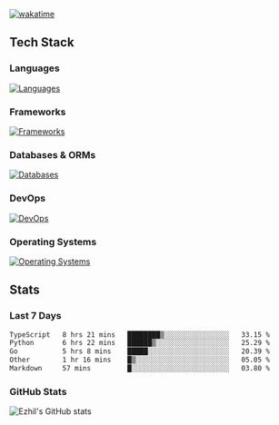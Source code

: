 [![wakatime](https://wakatime.com/badge/user/e780b5d2-6a76-4fde-a594-4ff159327ad3.svg)](https://wakatime.com/@e780b5d2-6a76-4fde-a594-4ff159327ad3)

## Tech Stack

### Languages

[![Languages](https://skillicons.dev/icons?i=python,java,kotlin,javascript,typescript,php,go,rust&theme=dark)](https://skillicons.dev)

### Frameworks

[![Frameworks](https://skillicons.dev/icons?i=react,next,tailwind,express,flask,jquery,bootstrap&theme=dark)](https://skillicons.dev)

### Databases & ORMs

[![Databases](https://skillicons.dev/icons?i=mysql,postgres,mongodb,prisma&theme=dark)](https://skillicons.dev)

### DevOps

[![DevOps](https://skillicons.dev/icons?i=aws,azure,gcp,cloudflare,vercel,docker,git,github,githubactions,nginx&theme=dark)](https://skillicons.dev)

### Operating Systems

[![Operating Systems](https://skillicons.dev/icons?i=windows,ubuntu&theme=dark)](https://skillicons.dev)

## Stats

### Last 7 Days

<!--START_SECTION:waka-->

```txt
TypeScript   8 hrs 21 mins   ████████▒░░░░░░░░░░░░░░░░   33.15 %
Python       6 hrs 22 mins   ██████▒░░░░░░░░░░░░░░░░░░   25.29 %
Go           5 hrs 8 mins    █████░░░░░░░░░░░░░░░░░░░░   20.39 %
Other        1 hr 16 mins    █▒░░░░░░░░░░░░░░░░░░░░░░░   05.05 %
Markdown     57 mins         █░░░░░░░░░░░░░░░░░░░░░░░░   03.80 %
```

<!--END_SECTION:waka-->

### GitHub Stats

![Ezhil's GitHub stats](https://github-readme-stats.vercel.app/api?username=ezhil56x&theme=dark&show_icons=true)
